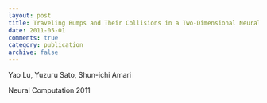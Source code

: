```yaml
---
layout: post
title: Traveling Bumps and Their Collisions in a Two-Dimensional Neural Field
date: 2011-05-01
comments: true
category: publication
archive: false
---
```


Yao Lu, Yuzuru Sato, Shun-ichi Amari

Neural Computation 2011
